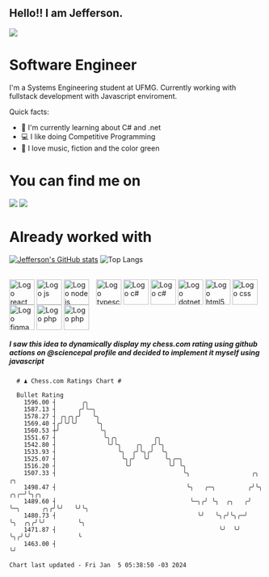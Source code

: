 ## Hello!! I am Jefferson.
![](https://komarev.com/ghpvc/?username=Jefferson13t&label=Profile%20Visits&color=blue&style=for-the-badge)

# Software Engineer
I'm a Systems Engineering student at UFMG. Currently working with fullstack development with Javascript enviroment.

<div>
Quick facts:
  <ul>
<li>🚀 I'm currently learning about C# and .net</li>
<li>💻 I like doing Competitive Programming</li>
<li>💚 I love music, fiction and the color green</li>
    </ul>
</div>

# You can find me on
<div>
  <a href="https://www.linkedin.com/in/jefferson-souuza" target="_blank"><img src="https://img.shields.io/badge/-LinkedIn-%230077B5?style=for-the-badge&logo=linkedin&logoColor=white" target="_blank"></a> 
  <a href="https://instagram.com/jeffpsou" target="_blank"><img src="https://img.shields.io/badge/-Instagram-%23E4405F?style=for-the-badge&logo=instagram&logoColor=white" target="_blank"></a>
</div>

# Already worked with
[![Jefferson's GitHub stats](https://github-readme-stats.vercel.app/api?username=jefferson13t&show_icons=true&theme=gotham&rank_icon=github&layout=compact)](https://github.com/anuraghazra/github-readme-stats)
![Top Langs](https://github-readme-stats.vercel.app/api/top-langs/?username=jefferson13t&size_weight=0.5&count_weight=0.5&theme=gotham&layout=compact)

<div style="display: inline_block"><br>
  <img alt="Logo react" align="center" style="height:50px" src="https://cdn.jsdelivr.net/gh/devicons/devicon/icons/react/react-original.svg" />
  <img alt="Logo js" align="center" style="height:50px" src="https://cdn.jsdelivr.net/gh/devicons/devicon/icons/javascript/javascript-original.svg" />
  <img alt="Logo node js" align="center" style="height:50px; margin-right: 10px" src="https://cdn.jsdelivr.net/gh/devicons/devicon/icons/nodejs/nodejs-original.svg" />
  <img alt="Logo typescript" align="center" style="height:50px" src="https://cdn.jsdelivr.net/gh/devicons/devicon/icons/typescript/typescript-original.svg" />
  <img alt="Logo c#" align="center" style="height:50px" src="https://cdn.jsdelivr.net/gh/devicons/devicon/icons/graphql/graphql-plain.svg" />
  <img alt="Logo c#" align="center" style="height:50px" src="https://cdn.jsdelivr.net/gh/devicons/devicon/icons/csharp/csharp-original.svg" />
  <img alt="Logo dotnet" align="center" style="height:50px" src="https://cdn.jsdelivr.net/gh/devicons/devicon/icons/dotnetcore/dotnetcore-original.svg" />
  <img alt="Logo html5" align="center" style="height:50px" src="https://cdn.jsdelivr.net/gh/devicons/devicon/icons/html5/html5-original.svg" />
  <img alt="Logo css" align="center" style="height:50px" src="https://cdn.jsdelivr.net/gh/devicons/devicon/icons/css3/css3-original.svg" />
  <img alt="Logo figma" align="center" style="height:50px" src="https://cdn.jsdelivr.net/gh/devicons/devicon/icons/figma/figma-original.svg" />
  <img alt="Logo php" align="center" style="height:50px" src="https://cdn.jsdelivr.net/gh/devicons/devicon/icons/cplusplus/cplusplus-original.svg" />
  <img alt="Logo php" align="center" style="height:50px" src="https://cdn.jsdelivr.net/gh/devicons/devicon/icons/php/php-original.svg" />
</div>

##### I saw this idea to dynamically display my chess.com rating using github actions on @sciencepal profile and decided to implement it myself using javascript

```
  # ♟︎ Chess.com Ratings Chart #
  
  Bullet Rating
    1596.00 ┤       ╭╮                                                                       
    1587.13 ┤      ╭╯╰─╮                                                                     
    1578.27 ┤ ╭╮╭╮╭╯   ╰╮                                                                    
    1569.40 ┤╭╯╰╯╰╯     ╰╮                                                                   
    1560.53 ┼╯           ╰╮                                                                  
    1551.67 ┤             ╰╮╭╮          ╭╮                                                   
    1542.80 ┤              ╰╯╰╮    ╭╮  ╭╯╰╮                                                  
    1533.93 ┤                 ╰╮  ╭╯╰╮╭╯  ╰╮                                                 
    1525.07 ┤                  ╰╮╭╯  ╰╯    ╰╮╭─╮                                             
    1516.20 ┤                   ╰╯          ╰╯ ╰╮                                            
    1507.33 ┤                                   ╰╮                 ╭╮                ╭╮      
    1498.47 ┤                                    ╰╮   ╭─╮         ╭╯╰╮           ╭╮╭─╯╰╮╭╮   
    1489.60 ┤                                     ╰─╮╭╯ ╰╮  ╭╮   ╭╯  ╰─╮      ╭╮╭╯╰╯   ╰╯╰╮  
    1480.73 ┤                                       ╰╯   ╰╮╭╯╰╮╭─╯     ╰╮  ╭╮╭╯╰╯         ╰╮ 
    1471.87 ┤                                             ╰╯  ╰╯        ╰╮╭╯╰╯             ╰ 
    1463.00 ┤                                                            ╰╯                  

Chart last updated - Fri Jan  5 05:38:50 -03 2024  
  ```
